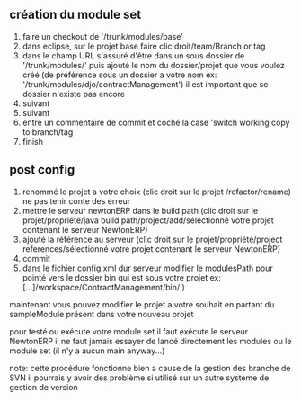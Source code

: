 ## création du module set ##
  1. faire un checkout de '/trunk/modules/base'
  1. dans eclipse, sur le projet base faire clic droit/team/Branch or tag
  1. dans le champ URL s'assuré d'être dans un sous dossier de '/trunk/modules/' puis ajouté le nom du dossier/projet que vous voulez créé (de préférence sous un dossier a votre nom ex: '/trunk/modules/djo/contractManagement') il est important que se dossier n'existe pas encore
  1. suivant
  1. suivant
  1. entré un commentaire de commit et coché la case 'switch working copy to branch/tag
  1. finish

## post config ##
  1. renommé le projet a votre choix (clic droit sur le projet /refactor/rename) ne pas tenir conte des erreur
  1. mettre le serveur newtonERP dans le build path (clic droit sur le projet/propriété/java build path/project/add/sélectionné votre projet contenant le serveur NewtonERP)
  1. ajouté la référence au serveur (clic droit sur le projet/propriété/project references/sélectionné votre projet contenant le serveur NewtonERP)
  1. commit
  1. dans le fichier config.xml dur serveur modifier le modulesPath pour pointé vers le dossier bin qui est sous votre projet ex:[...]/workspace/ContractManagement/bin/ )

maintenant vous pouvez modifier le projet a votre souhait en partant du sampleModule présent dans votre nouveau projet

pour testé ou exécute votre module set il faut exécute le serveur NewtonERP il ne faut jamais essayer de lancé directement les modules ou le module set (il n'y a aucun main anyway...)

note: cette procédure fonctionne bien a cause de la gestion des branche de SVN il pourrais y avoir des problème si utilisé sur un autre système de gestion de version